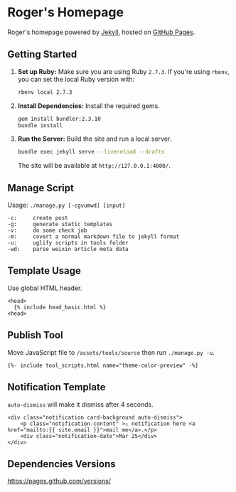 # Roger's Homepage

Roger's homepage powered by [Jekyll](https://jekyllrb.com), hosted on [GitHub Pages](https://pages.github.com).

## Getting Started

1.  **Set up Ruby:** Make sure you are using Ruby `2.7.3`. If you're using `rbenv`, you can set the local Ruby version with:
    ```bash
    rbenv local 2.7.3
    ```

2.  **Install Dependencies:** Install the required gems.
    ```bash
    gem install bundler:2.3.10
    bundle install
    ```

3.  **Run the Server:** Build the site and run a local server.
    ```bash
    bundle exec jekyll serve --livereload --drafts
    ```
    The site will be available at `http://127.0.0.1:4000/`.

## Manage Script

Usage: `./manage.py [-cgvumwd] [input]`

```
-c:     create post
-g:     generate static templates
-v:     do some check job
-m:     covert a normal markdown file to jekyll format
-u:     uglify scripts in tools folder
-wd:    parse weixin article meta data
```

## Template Usage

Use global HTML header.

```
<head>
  {% include head_basic.html %}
<head>
```

## Publish Tool

Move JavaScript file to `/assets/tools/source` then run `./manage.py -u`.

```
{%- include tool_scripts.html name="theme-color-preview" -%}
```

## Notification Template

`auto-dismiss` will make it dismiss after 4 seconds.

```
<div class="notification card-background auto-dismiss">
    <p class="notification-content" >⚠️ notification here <a href="mailto:{{ site.email }}">mail me</a>.</p>
    <div class="notification-date">Mar 25</div>
</div>
```

## Dependencies Versions

https://pages.github.com/versions/
